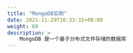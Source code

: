 ```yaml
---
title: "MongoDB实例"
date: 2021-11-29T16:33:15+08:00
weight: 60
description: >
    MongoDB 是一个基于分布式文件存储的数据库
---
```


